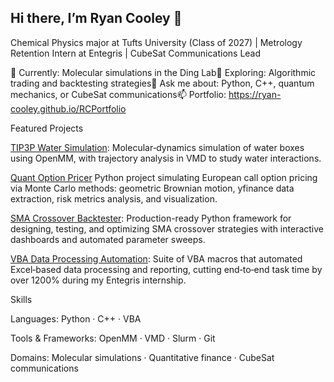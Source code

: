 ## Hi there, I’m Ryan Cooley 👋

Chemical Physics major at Tufts University (Class of 2027) | Metrology Retention Intern at Entegris | CubeSat Communications Lead

🔭 Currently: Molecular simulations in the Ding Lab🌱 Exploring: Algorithmic trading and backtesting strategies💬 Ask me about: Python, C++, quantum mechanics, or CubeSat communications📫 Portfolio: https://ryan-cooley.github.io/RCPortfolio

Featured Projects

[TIP3P Water Simulation](https://github.com/Ryan-Cooley/TIP3P-Water-Simulation): Molecular‑dynamics simulation of water boxes using OpenMM, with trajectory analysis in VMD to study water interactions.

[Quant Option Pricer](https://github.com/Ryan-Cooley/quant-option-pricer)
Python project simulating European call option pricing via Monte Carlo methods: geometric Brownian motion, yfinance data extraction, risk metrics analysis, and visualization.

[SMA Crossover Backtester](https://github.com/Ryan-Cooley/sma_backtester): Production-ready Python framework for designing, testing, and optimizing SMA crossover strategies with interactive dashboards and automated parameter sweeps.

[VBA Data Processing Automation](https://github.com/Ryan-Cooley/VBA_Automation): Suite of VBA macros that automated Excel‑based data processing and reporting, cutting end‑to‑end task time by over 1200% during my Entegris internship.

Skills

Languages: Python · C++ · VBA

Tools & Frameworks: OpenMM · VMD · Slurm · Git

Domains: Molecular simulations · Quantitative finance · CubeSat communications

